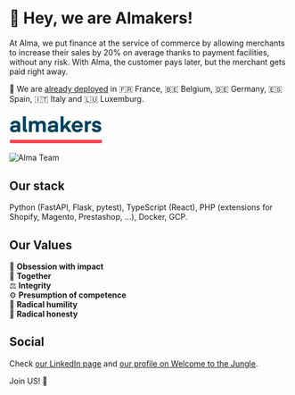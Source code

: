 # :wave: Hey, we are Almakers!

At Alma, we put finance at the service of commerce by allowing merchants to increase their sales by 20% on average thanks to payment facilities, without any risk. With Alma, the customer pays later, but the merchant gets paid right away.

📍 We are [already deployed](https://getalma.eu/global) in 🇫🇷 France, 🇧🇪 Belgium, 🇩🇪 Germany, 🇪🇸 Spain, 🇮🇹 Italy and 🇱🇺 Luxemburg.

<img src="profile/assets/almakers.png" alt="Almakers" width="33%">

![Alma Team](https://cdn-images.welcometothejungle.com/XM9u0qWYYaO2dqAU3YqhJzZ9OXRPj3oTj8k3JMROBSk/rs:auto:2000:450:/q:85/czM6Ly93dHRqLXByb2R1Y3Rpb24vdXBsb2Fkcy93ZWJzaXRlX29yZ2FuaXphdGlvbi9jb3Zlcl9pbWFnZS93dHRqX2ZyL2ZyLWYyNTg5M2ZjLTYxMTMtNDk0MS1iMDE4LWU1Zjk2YjIyMTRkZS5qcGc)

## Our stack

Python (FastAPI, Flask, pytest), TypeScript (React), PHP (extensions for Shopify, Magento, Prestashop, …), Docker, GCP.

## Our Values

🎯 **Obsession with impact**<br>
🤝 **Together** <br>
⚖️ **Integrity** <br>
⚙️ **Presumption of competence** <br>
🙏 **Radical humility** <br>
💬 **Radical honesty**<br>

## Social

Check [our LinkedIn page](https://www.linkedin.com/company/alma-alma-alma) and [our profile on Welcome to the Jungle](https://www.welcometothejungle.com/fr/companies/alma).

Join US! 🤗
